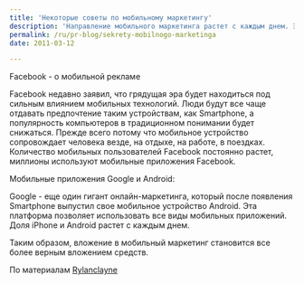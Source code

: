 ```yaml
---
title: 'Некоторые советы по мобильному маркетингу'
description: 'Направление мобильного маркетинга растет с каждым днем. Это хороший способ раскрутки для малого и местного бизнеса. Плюсы мобильного маркетинга в том, что он обладает разветвленной инфраструктурой, которая разрастается с каждым днем. По большей части своим развитием технологии мобильного маркетинга обязаны технологиям Apple. Smartphone стал катализатором для улучшения методов мобильного маркетинга.  Многие агентства называют мобильный маркетинг наиболее  клиентоориентированной технологией, наиболее точно направленной на клиента.'
permalink: /ru/pr-blog/sekrety-mobilnogo-marketinga
date: 2011-03-12

---
```


Facebook - о мобильной рекламе

Facebook недавно заявил, что грядущая эра будет находиться под сильным влиянием мобильных технологий. Люди будут все чаще отдавать предпочтение таким устройствам, как Smartphone, а популярность компьютеров в традиционном понимании будет снижаться. Прежде всего потому что мобильное устройство сопровождает человека везде, на отдыхе, на работе, в поездках. Количество мобильных пользователей Facebook постоянно растет, миллионы используют мобильные приложения Facebook.

Мобильные приложения Google и Android:

Google - еще один гигант онлайн-маркетинга, который после появления Smartphone выпустил свое мобильное устройство Android. Эта платформа позволяет использовать все виды мобильных приложений. Доля iPhone и Android растет с каждым днем.

Таким образом, вложение в мобильный маркетинг становится все более верным вложением средств.

По материалам <a href="http://www.rylanclayne.com/mobile-marketing/essential-tips-for-mobile-marketing">Rylanclayne</a>

